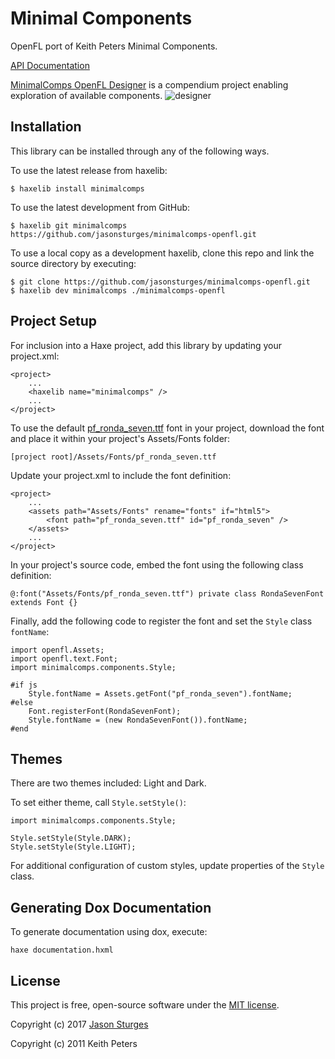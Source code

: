# Minimal Components

OpenFL port of Keith Peters Minimal Components.

[API Documentation](http://jasonsturges.com/minimalcomps-openfl)

[MinimalComps OpenFL Designer]() is a compendium project enabling exploration of available components.
![designer](http://labs.jasonsturges.com/openfl/minimalcomps/minimalcomps-designer3.gif)


## Installation

This library can be installed through any of the following ways.  

To use the latest release from haxelib:

    $ haxelib install minimalcomps
    
To use the latest development from GitHub:

    $ haxelib git minimalcomps https://github.com/jasonsturges/minimalcomps-openfl.git

To use a local copy as a development haxelib, clone this repo and link the source directory by executing:
 
    $ git clone https://github.com/jasonsturges/minimalcomps-openfl.git
    $ haxelib dev minimalcomps ./minimalcomps-openfl

     
## Project Setup

For inclusion into a Haxe project, add this library by updating your project.xml:

    <project>
        ...
        <haxelib name="minimalcomps" />
        ...
    </project>

To use the default [pf_ronda_seven.ttf](https://github.com/jasonsturges/minimalcomps-openfl/blob/master/Assets/Fonts/pf_ronda_seven.ttf) font in your project, download the font and place it within your project's Assets/Fonts folder:

    [project root]/Assets/Fonts/pf_ronda_seven.ttf

Update your project.xml to include the font definition:

    <project>
        ...
        <assets path="Assets/Fonts" rename="fonts" if="html5">
            <font path="pf_ronda_seven.ttf" id="pf_ronda_seven" />
        </assets>
        ...
    </project>

In your project's source code, embed the font using the following class definition:

    @:font("Assets/Fonts/pf_ronda_seven.ttf") private class RondaSevenFont extends Font {}

Finally, add the following code to register the font and set the `Style` class `fontName`:

    import openfl.Assets;
    import openfl.text.Font;
    import minimalcomps.components.Style;
    
    #if js
        Style.fontName = Assets.getFont("pf_ronda_seven").fontName;
    #else
        Font.registerFont(RondaSevenFont);
        Style.fontName = (new RondaSevenFont()).fontName;
    #end
    

## Themes

There are two themes included: Light and Dark.

To set either theme, call `Style.setStyle()`:

    import minimalcomps.components.Style;
    
    Style.setStyle(Style.DARK);
    Style.setStyle(Style.LIGHT);

For additional configuration of custom styles, update properties of the `Style` class.


## Generating Dox Documentation

To generate documentation using dox, execute:

    haxe documentation.hxml
    
    
## License

This project is free, open-source software under the [MIT license](LICENSE.md).

Copyright (c) 2017 [Jason Sturges](http://jasonsturges.com)

Copyright (c) 2011 Keith Peters

